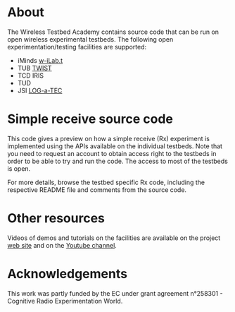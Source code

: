 About
=====

The Wireless Testbed Academy contains source code that can be run on open wireless experimental testbeds. The following open experimentation/testing facilities are supported:
* iMinds [w-iLab.t](http://doc.ilabt.iminds.be/ilabt-documentation/wilabfacility.html)
* TUB [TWIST](http://www.twist.tu-berlin.de/wiki)
* TCD IRIS
* TUD
* JSI [LOG-a-TEC](http://log-a-tec.eu/overview.html)


Simple receive source code
===========================
This code gives a preview on how a simple receive (Rx) experiment is implemented using the APIs available on the individual testbeds. Note that you need to request an account to obtain access right to the testbeds in order to be able to try and run the code. The access to most of the testbeds is open.

For more details, browse the testbed specific Rx code, including the respective README file and comments from the source code.


Other resources
===============
Videos of demos and tutorials on the facilities are available on the project [web site](http://www.crew-project.eu/demos) and on the [Youtube channel](https://www.youtube.com/user/FP7ictCREW). 


Acknowledgements
================
This work was partly funded by the EC under grant agreement n°258301 - Cognitive Radio Experimentation World. 
